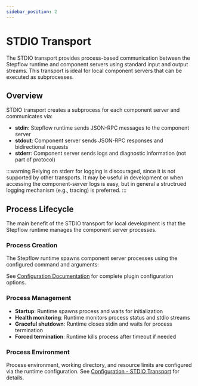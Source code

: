 ```yaml
---
sidebar_position: 2
---
```


# STDIO Transport

The STDIO transport provides process-based communication between the Stepflow runtime and component servers using standard input and output streams. This transport is ideal for local component servers that can be executed as subprocesses.

## Overview

STDIO transport creates a subprocess for each component server and communicates via:
- **stdin**: Stepflow runtime sends JSON-RPC messages to the component server
- **stdout**: Component server sends JSON-RPC responses and bidirectional requests
- **stderr**: Component server sends logs and diagnostic information (not part of protocol)

:::warning
Relying on stderr for logging is discouraged, since it is not supported by other transports.
It may be useful in development or when accessing the component-server logs is easy, but in general a structrued logging mechanism (e.g., tracing) is preferred.
:::

## Process Lifecycle

The main benefit of the STDIO transport for local development is that the Stepflow runtime manages the component server processes.

### Process Creation
The Stepflow runtime spawns component server processes using the configured command and arguments:

See [Configuration Documentation](../../configuration/) for complete plugin configuration options.

### Process Management
- **Startup**: Runtime spawns process and waits for initialization
- **Health monitoring**: Runtime monitors process status and stdio streams
- **Graceful shutdown**: Runtime closes stdin and waits for process termination
- **Forced termination**: Runtime kills process after timeout if needed

### Process Environment
Process environment, working directory, and resource limits are configured via the runtime configuration. See [Configuration - STDIO Transport](../../configuration.md#stdio-transport) for details.